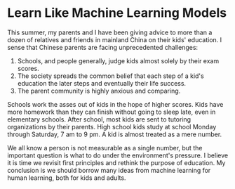 # Learn Like Machine Learning Models

This summer,
my parents and I have been giving advice to more than a dozen of relatives and
friends in mainland China on their kids' education.
I sense that Chinese parents are facing unprecedented challenges:

1. Schools, and people generally,
    judge kids almost solely by their exam scores.
1. The society spreads the common belief that each step of
    a kid's education the later steps and eventually their life success.
1. The parent community is highly anxious and comparing.

Schools work the asses out of kids in the hope of higher scores.
Kids have more homework than they can finish without going to sleep late,
even in elementary schools.
After school, most kids are sent to tutoring organizations by their parents.
High school kids study at school Monday through Saturday, 7 am to 9 pm.
A kid is almost treated as a mere number.

We all know a person is not measurable as a single number,
but the important question is what to do under the environment's pressure.
I believe it is time we revisit first principles and rethink the purpose of
education.
My conclusion is we should borrow many ideas from machine learning for
human learning, both for kids and adults.
